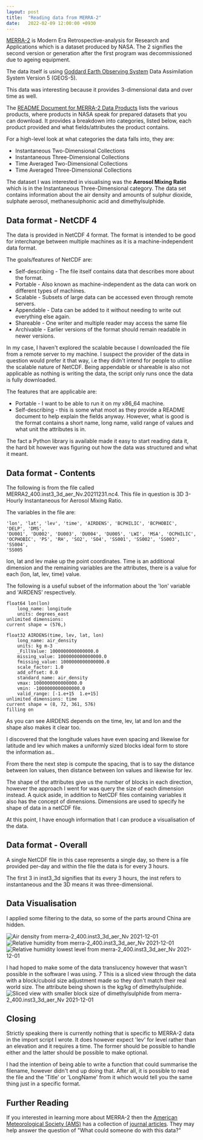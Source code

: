 ```yaml
---
layout: post
title:  "Reading data from MERRA-2"
date:   2022-02-09 12:00:00 +0930
---
```


[MERRA-2][1] is Modern Era Retrospective-analysis for Research and Applications
which is a dataset produced by NASA. The 2 signifies the second version or
generation after the first program was decommissioned due to ageing equipment.

The data itself is using [Goddard Earth Observing System][2] Data Assimilation
System Version 5 (GEOS-5).

This data was interesting because it provides 3-dimensional data and over time
as well.

The [README Document for MERRA-2 Data Products][3] lists the various products,
where products in NASA speak for prepared datasets that you can download.
It provides a breakdown into categories, listed below, each product provided
and what fields/attributes the product contains.

For a high-level look at what categories the data falls into, they are:
- Instantaneous Two-Dimensional Collections
- Instantaneous Three-Dimensional Collections
- Time Averaged Two-Dimensional Collections
- Time Averaged Three-Dimensional Collections

The dataset I was interested in visualising was the **Aerosol Mixing Ratio**
which is in the Instantaneous Three-Dimensional category. The data set contains
information about the air density and amounts of sulphur dioxide, sulphate
aerosol, methanesulphonic acid and dimethylsulphide.

## Data format - NetCDF 4

The data is provided in NetCDF 4 format. The format is intended to be good for
interchange between multiple machines as it is a machine-independent data
format.

The goals/features of NetCDF are:
- Self-describing - The file itself contains data that describes more about the
  format.
- Portable - Also known as machine-independent as the data can work on
  different types of machines.
- Scalable - Subsets of large data can be accessed even through remote servers.
- Appendable - Data can be added to it without needing to write out everything
  else again.
- Shareable - One writer and multiple reader may access the same file
- Archivable - Earlier versions of the format should remain readable in newer
  versions.

In my case, I haven't explored the scalable because I downloaded the file from
a remote server to my machine. I suspect the provider of the data in question
would prefer it that way, i.e they didn't intend for people to utilise the
scalable nature of NetCDF. Being appendable or shareable is also not applicable
as nothing is writing the data, the script only runs once the data is fully
downloaded.

The features that are applicable are:
- Portable - I want to be able to run it on my x86_64 machine.
- Self-describing - this is some what moot as they provide a README document to
  help explain the fields anyway. However, what is good is the format contains
  a short name, long name, valid range of values and what unit the attributes
  is in.

The fact a Python library is available made it easy to start reading data it,
the hard bit however was figuring out how the data was structured and what it
meant.

## Data format - Contents
The following is from the file called MERRA2_400.inst3_3d_aer_Nv.20211231.nc4.
This file in question is 3D 3-Hourly Instantaneous for Aerosol Mixing Ratio.

The variables in the file are:
```
'lon', 'lat', 'lev', 'time', 'AIRDENS', 'BCPHILIC', 'BCPHOBIC', 'DELP', 'DMS',
'DU001', 'DU002', 'DU003', 'DU004', 'DU005', 'LWI', 'MSA', 'OCPHILIC',
'OCPHOBIC', 'PS', 'RH', 'SO2', 'SO4', 'SS001', 'SS002', 'SS003', 'SS004',
'SS005
```

lon, lat and lev make up the point coordinates. Time is an additional
dimension and the remaining variables are the attributes, there is a value for
each (lon, lat, lev, time) value.

The following is a useful subset of the information about the 'lon' variable
and 'AIRDENS' respectively.
```
float64 lon(lon)
    long_name: longitude
    units: degrees_east
unlimited dimensions:
current shape = (576,)

float32 AIRDENS(time, lev, lat, lon)
    long_name: air_density
    units: kg m-3
    _FillValue: 1000000000000000.0
    missing_value: 1000000000000000.0
    fmissing_value: 1000000000000000.0
    scale_factor: 1.0
    add_offset: 0.0
    standard_name: air_density
    vmax: 1000000000000000.0
    vmin: -1000000000000000.0
    valid_range: [-1.e+15  1.e+15]
unlimited dimensions: time
current shape = (8, 72, 361, 576)
filling on
```

As you can see AIRDENS depends on the time, lev, lat and lon and the shape also
makes it clear too.

I discovered that the longitude values have even spacing and likewise for
latitude and lev which makes a uniformly sized blocks ideal form to store the
information as..

From there the next step is compute the spacing, that is to say the distance
between lon values, then distance between lon values and likewise for lev.

The shape of the attributes give us the number of blocks in each direction,
however the approach I went for was query the size of each dimension instead.
A quick aside, in addition to NetCDF files containing variables it also has
the concept of dimensions. Dimensions are used to specify  he shape of data in
a netCDF file.

At this point, I have enough information that I can produce a visualisation of
the data.

## Data format - Overall
A single NetCDF file in this case represents a single day, so there is a file
provided per-day and within the file the data is for every 3 hours.

The first 3 in inst3_3d signifies that its every 3 hours, the inst refers to
instantaneous and the 3D means it was three-dimensional.

## Data Visualisation

I applied some filtering to the data, so some of the parts around China are
hidden.

![Air density from merra-2_400.inst3_3d_aer_Nv 2021-12-01](/assets/2022-02-09-merra-2_400.inst3_3d_aer_Nv.2021-12-01_airdens.png)
![Relative humidity from merra-2_400.inst3_3d_aer_Nv 2021-12-01](/assets/2022-02-09-merra-2_400.inst3_3d_aer_Nv.2021-12-01_rh.png)
![Relative humidity lowest level from merra-2_400.inst3_3d_aer_Nv 2021-12-01](/assets/2022-02-09-merra-2_400.inst3_3d_aer_Nv.2021-12-01_rh_lowest.png)

I had hoped to make some of the data translucency however that wasn't possible
in the software I was using.
7
This is a sliced view through the data with a block/cuboid size adjustment made
so they don't match their real world size. The attribute being shown is the
kg/kg of dimethylsulphide.
![Sliced view with smaller block size of dimethylsulphide from merra-2_400.inst3_3d_aer_Nv 2021-12-01](/assets/2022-02-09-merra-2_400.inst3_3d_aer_Nv.2021-12-01_dms_sliced.png)

## Closing

Strictly speaking there is currently nothing that is specific to MERRA-2 data
in the import script I wrote. It does however expect 'lev' for level rather than
an elevation and it requires a time. The former should be possible to handle
either and the latter should be possible to make optional.

I had the intention of being able to write a function that could summarise the
filename, however didn't end up doing that. After all, it is possible to read
the file and the 'Title' or 'LongName' from it which would tell you the same
thing just in a specific format.

## Further Reading

If you interested in learning more about MERRA-2 then the [American
Meteorological Society (AMS)](8) has a collection of [journal articles](9).
They may help answer the question of "What could someone do with this data?"

[1]: https://gmao.gsfc.nasa.gov/reanalysis/MERRA-2/
[2]: https://gmao.gsfc.nasa.gov/GEOS_systems/
[3]: https://goldsmr4.gesdisc.eosdis.nasa.gov/data/MERRA2_MONTHLY/M2C0NXASM.5.12.4/doc/MERRA2.README.pdf
[8]: https://journals.ametsoc.org/
[9]: https://journals.ametsoc.org/collection/MERRA2/event
